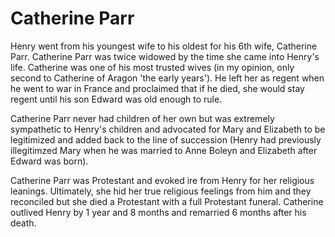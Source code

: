 # Catherine Parr

Henry went from his youngest wife to his oldest for his 6th wife, Catherine Parr. Catherine Parr was twice widowed by the time she came into Henry's life. Catherine was one of his most trusted wives (in my opinion, only second to Catherine of Aragon 'the early years'). He left her as regent when he went to war in France and proclaimed that if he died, she would stay regent until his son Edward was old enough to rule.

Catherine Parr never had children of her own but was extremely sympathetic to Henry's children and advocated for Mary and Elizabeth to be legitimized and added back to the line of succession (Henry had previously illegitimzed Mary when he was married to Anne Boleyn and Elizabeth after Edward was born).

Catherine Parr was Protestant and evoked ire from Henry for her religious leanings. Ultimately, she hid her true religious feelings from him and they reconciled but she died a Protestant with a full Protestant funeral. Catherine outlived Henry by 1 year and 8 months and remarried 6 months after his death.